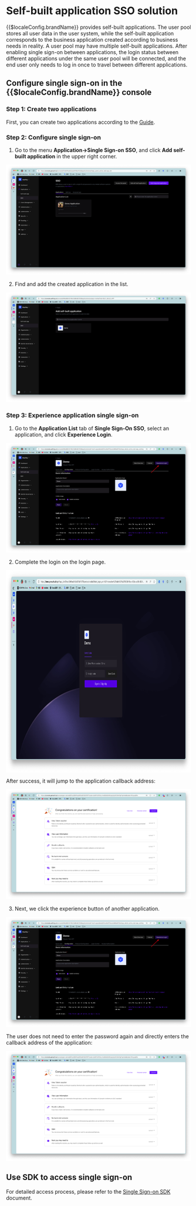 # Self-built application SSO solution

<LastUpdated/>

{{$localeConfig.brandName}} provides self-built applications. The user pool stores all user data in the user system, while the self-built application corresponds to the business application created according to business needs in reality. A user pool may have multiple self-built applications. After enabling single sign-on between applications, the login status between different applications under the same user pool will be connected, and the end user only needs to log in once to travel between different applications.

## Configure single sign-on in the {{$localeConfig.brandName}} console

### Step 1: Create two applications

First, you can create two applications according to the [Guide](/guides/app-new/create-app/create-app.md).

### Step 2: Configure single sign-on

1. Go to the menu **Application->Single Sign-on SSO**, and click **Add self-built application** in the upper right corner.

<!-- Go to the configuration page of the two applications respectively, select the **Login Control** tab, and turn on the multi-domain single sign-on switch. -->

![](../images/01.png)

2. Find and add the created application in the list.

![](../images/02.png)

### Step 3: Experience application single sign-on

1. Go to the **Application List** tab of **Single Sign-On SSO**, select an application, and click **Experience Login**.

![](../images/03.png)

2. Complete the login on the login page.

<img src="../images/sso04.png" height=550 style="display:block;margin: 0 auto;">

After success, it will jump to the application callback address:

![](../images/sso05.png)

3. Next, we click the experience button of another application.

![](../images/03.png)

The user does not need to enter the password again and directly enters the callback address of the application:

![](../images/sso05.png)

## Use SDK to access single sign-on

For detailed access process, please refer to the [Single Sign-on SDK](https://docs.genauth.ai/v3/reference/sdk/web/) document.
